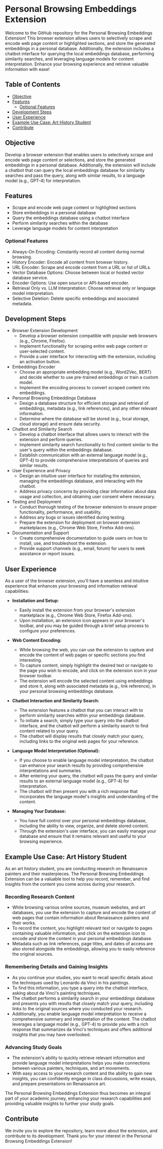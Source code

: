 # Personal Browsing Embeddings Extension

Welcome to the GitHub repository for the Personal Browsing Embeddings Extension! This browser extension allows users to selectively scrape and encode web page content or highlighted sections, and store the generated embeddings in a personal database. Additionally, the extension includes a chatbot interface for querying the local embeddings database, performing similarity searches, and leveraging language models for content interpretation. Enhance your browsing experience and retrieve valuable information with ease!

## Table of Contents

- [Objective](#objective)
- [Features](#features)
  - [Optional Features](#optional-features)
- [Development Steps](#development-steps)
- [User Experience](#user-experience)
- [Example Use Case: Art History Student](#example-use-case-art-history-student)
- [Contribute](#contribute)

## Objective

Develop a browser extension that enables users to selectively scrape and encode web page content or selections, and store the generated embeddings in a personal database. Additionally, the extension will include a chatbot that can query the local embeddings database for similarity searches and pass the query, along with similar results, to a language model (e.g., GPT-4) for interpretation.

## Features

- Scrape and encode web page content or highlighted sections
- Store embeddings in a personal database
- Query the embeddings database using a chatbot interface
- Perform similarity searches within the database
- Leverage language models for content interpretation

### Optional Features

- Always-On Encoding: Constantly record all content during normal browsing.
- History Encoder: Encode all content from browser history.
- URL Encoder: Scrape and encode content from a URL or list of URLs.
- Vector Database Options: Choose between local or hosted vector database service.
- Encoder Options: Use open source or API-based encoder.
- Retrieval Only vs. LLM Interpretation: Choose retrieval only or language model interpretation.
- Selective Deletion: Delete specific embeddings and associated metadata.

## Development Steps

- Browser Extension Development
  - Develop a browser extension compatible with popular web browsers (e.g., Chrome, Firefox).
  - Implement functionality for scraping entire web page content or user-selected content.
  - Provide a user interface for interacting with the extension, including an activation button.
- Embeddings Encoder
  - Choose an appropriate embedding model (e.g., Word2Vec, BERT) and decide whether to use pre-trained embeddings or train a custom model.
  - Implement the encoding process to convert scraped content into embeddings.
- Personal Browsing Embeddings Database
  - Design a database structure for efficient storage and retrieval of embeddings, metadata (e.g., link references), and any other relevant information.
  - Determine where the database will be stored (e.g., local storage, cloud storage) and ensure data security.
- Chatbot and Similarity Search
  - Develop a chatbot interface that allows users to interact with the extension and perform queries.
  - Implement similarity search functionality to find content similar to the user's query within the embeddings database.
  - Establish communication with an external language model (e.g., GPT-4) to provide comprehensive interpretations of queries and similar results.
- User Experience and Privacy
  - Design an intuitive user interface for installing the extension, managing the embeddings database, and interacting with the chatbot.
  - Address privacy concerns by providing clear information about data usage and collection, and obtaining user consent where necessary.
- Testing and Deployment
  - Conduct thorough testing of the browser extension to ensure proper functionality, performance, and usability.
  - Address any bugs or issues identified during testing.
  - Prepare the extension for deployment on browser extension marketplaces (e.g., Chrome Web Store, Firefox Add-ons).
- Documentation and Support
  - Create comprehensive documentation to guide users on how to install, use, and troubleshoot the extension.
  - Provide support channels (e.g., email, forum) for users to seek assistance or report issues.

## User Experience

As a user of the browser extension, you'll have a seamless and intuitive experience that enhances your browsing and information retrieval capabilities:

- **Installation and Setup:**
  - Easily install the extension from your browser's extension marketplace (e.g., Chrome Web Store, Firefox Add-ons).
  - Upon installation, an extension icon appears in your browser's toolbar, and you may be guided through a brief setup process to configure your preferences.

- **Web Content Encoding:**
  - While browsing the web, you can use the extension to capture and encode the content of web pages or specific sections you find interesting.
  - To capture content, simply highlight the desired text or navigate to the page you wish to encode, and click on the extension icon in your browser toolbar.
  - The extension will encode the selected content using embeddings and store it, along with associated metadata (e.g., link reference), in your personal browsing embeddings database.

- **Chatbot Interaction and Similarity Search:**
  - The extension features a chatbot that you can interact with to perform similarity searches within your embeddings database.
  - To initiate a search, simply type your query into the chatbot interface, and the chatbot will perform a similarity search to find content related to your query.
  - The chatbot will display results that closely match your query, including links to the original web pages for your reference.

- **Language Model Interpretation (Optional):**
  - If you choose to enable language model interpretation, the chatbot can enhance your search results by providing comprehensive interpretations and summaries.
  - After entering your query, the chatbot will pass the query and similar results to an external language model (e.g., GPT-4) for interpretation.
  - The chatbot will then present you with a rich response that incorporates the language model's insights and understanding of the content.

- **Managing Your Database:**
  - You have full control over your personal embeddings database, including the ability to view, organize, and delete stored content.
  - Through the extension's user interface, you can easily manage your database
    and ensure that it remains relevant and useful to your browsing experience.
  
## Example Use Case: Art History Student

As an art history student, you are conducting research on Renaissance painters and their masterpieces. The Personal Browsing Embeddings Extension can be a valuable tool to help you record, remember, and find insights from the content you come across during your research.

### Recording Research Content

- While browsing various online sources, museum websites, and art databases, you use the extension to capture and encode the content of web pages that contain information about Renaissance painters and their works.
- To record the content, you highlight relevant text or navigate to pages containing valuable information, and click on the extension icon to encode and store the content in your personal embeddings database.
- Metadata such as link references, page titles, and dates of access are also stored alongside the embeddings, allowing you to easily reference the original sources.

### Remembering Details and Gaining Insights

- As you continue your studies, you want to recall specific details about the techniques used by Leonardo da Vinci in his paintings.
- To find this information, you type a query into the chatbot interface, asking about da Vinci's painting techniques.
- The chatbot performs a similarity search in your embeddings database and presents you with results that closely match your query, including links to the original sources where you conducted your research.
- Additionally, you enable language model interpretation to receive a comprehensive summary and interpretation of the content. The chatbot leverages a language model (e.g., GPT-4) to provide you with a rich response that summarizes da Vinci's techniques and offers additional insights that you may have overlooked.

### Advancing Study Goals

- The extension's ability to quickly retrieve relevant information and provide language model interpretations helps you make connections between various painters, techniques, and art movements.
- With easy access to your research content and the ability to gain new insights, you can confidently engage in class discussions, write essays, and prepare presentations on Renaissance art.

The Personal Browsing Embeddings Extension thus becomes an integral part of your academic journey, enhancing your research capabilities and providing valuable insights to further your study goals.

## Contribute

We invite you to explore the repository, learn more about the extension, and contribute to its development. Thank you for your interest in the Personal Browsing Embeddings Extension!
